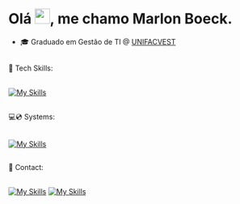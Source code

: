 <h1 align="left">Olá <img src="https://raw.githubusercontent.com/kaueMarques/kaueMarques/master/hi.gif" height="30px">, me chamo Marlon Boeck.</h1>

- 🎓 Graduado em Gestão de TI @ [UNIFACVEST](https://www.unifacvest.edu.br/)

<h2></h2>
<div style="display: inline_block">
🚀&nbspTech Skills: <br><br>
          
[![My Skills](https://skillicons.dev/icons?i=js,html,css,bash,git,vscode&perline=5)](https://skillicons.dev)

  
##

<div> 
💻💿&nbspSystems: <br><br>

[![My Skills](https://skillicons.dev/icons?i=windows,linux,ubuntu,mint,debian&perline=5)](https://skillicons.dev)

##
 
<div> 
📧&nbspContact: <br><br>
  
[![My Skills](https://skillicons.dev/icons?i=linkedin)](https://www.linkedin.com/in/marlon-boeck)
[![My Skills](https://skillicons.dev/icons?i=gmail)](mailto:marlonfbv@gmail.com)


</div>

<!---
- 👋 Hi, I’m @marlonboeck
- 👀 I’m interested in ...
- 🌱 I’m currently learning ...
- 💞️ I’m looking to collaborate on ...
- 📫 How to reach me ...
- 😄 Pronouns: ...
- ⚡ Fun fact: ...


marlonboeck/marlonboeck is a ✨ special ✨ repository because its `README.md` (this file) appears on your GitHub profile.
You can click the Preview link to take a look at your changes.
--->
